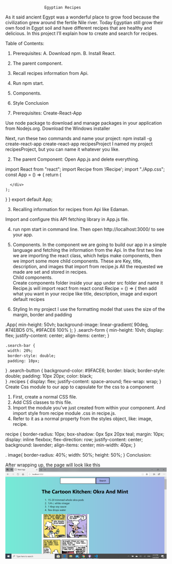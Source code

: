                      Egyptian Recipes

          
As it said ancient Egypt was a wonderful place to grow food because the civilization grew around the fertile Nile river. Today Egyptian still grow their own food in Egypt soil and have different recipes that are healthy and delicious.
In this project I’ll explain how to create and search for recipes.


Table of Contents:
1.	Prerequisites:
A.	Download npm.
B.	Install React.
2.	The parent component.
3.	Recall recipes information from Api.
4.	Run npm start.
5.	 Components.
6.	Style
Conclusion

1.	Prerequisites:
                   Create-React-App

Use node package to download and manage packages in your application from Nodejs.org. Download the Windows installer 

 Next, run these two commands and name your project: 
npm install -g create-react-app
create-react-app recipesProject
I named my project recipesProject, but you can name it whatever you like.

2.	The parent Component:
Open App.js and delete everything.

import React from "react";
import Recipe from ‘/Recipe';
import "./App.css";
const App = () => {
return (
     <div className="App">
        
      </div>
    );
  }
}
export default App;

3.	Recalling information for recipes from Api like Edaman.



Import and configure this API fetching library in App.js file.

4.	run npm start in command line. Then open http://localhost:3000/ to see your 
app.

5.	Components.
In the component we are going to build our app in a simple language and fetching the information from the Api.
In the first two line we are importing the react class, which helps make components, then we import some more child components. These are 
            Key, title, description, and images that import from recipe.js
            All the requested we made are set and stored in recipes.           
       Child components.       
Create components folder inside your app under src folder and name it Recipe.js will 
import react from react 
const Recipe = () => {
then add what you want in your recipe like title, description, image and
 export default recipes
6.	Styling
In my project I use the formatting model that uses the size of the margin, border and padding


.App{
  min-height: 50vh;
  background-image: linear-gradient(
    90deg, 
    #74EBD5 0%,
    #9FACE6 100%
    );
  } 
   .search-form {
    min-height: 10vh;
    display: flex;
    justify-content: center;
    align-items: center;
  }

    .search-bar {
     width: 20%;
     border-style: double;
     padding: 10px;
   }
    .search-button {
      background-color: #9FACE6;
      border: black;
      border-style: double;
      padding: 10px 20px;
      color: black;    
    }
    .recipes {
      display: flex;
      justify-content: space-around;
      flex-wrap: wrap;
    }
Create Css module to our app to capsulate for the css to a component 
1.	First, create a normal CSS file. 
2.	Add CSS classes to this file. 
3.	Import the module you've just created from within your component. And import style from recipe module .css in recipe.js.
4.	Refer to it as a normal property from the styles object, like: image, recipe.

recipe {
    border-radius: 10px;
    box-shadow: 0px 5px 20px teal;
    margin: 10px;
    display: inline flexbox;
    flex-direction: row;
    justify-content: center;
    background: lavender;
    align-items: center;
    min-width: 40px;
}

 . image{
     border-radius: 40%;
     width: 50%;
     height: 50%;
 }
Conclusion:

After wrapping up, the page will look like this
![](image.png)

 
 












